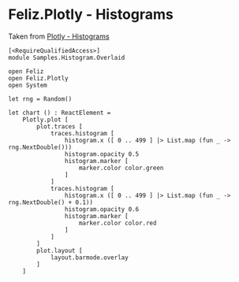 # Feliz.Plotly - Histograms

Taken from [Plotly - Histograms](https://plot.ly/javascript/histograms/)

```fsharp:plotly-chart-histogram-overlaid
[<RequireQualifiedAccess>]
module Samples.Histogram.Overlaid

open Feliz
open Feliz.Plotly
open System

let rng = Random()

let chart () : ReactElement =
    Plotly.plot [
        plot.traces [
            traces.histogram [
                histogram.x ([ 0 .. 499 ] |> List.map (fun _ -> rng.NextDouble()))
                histogram.opacity 0.5
                histogram.marker [
                    marker.color color.green
                ]
            ]
            traces.histogram [
                histogram.x ([ 0 .. 499 ] |> List.map (fun _ -> rng.NextDouble() + 0.1))
                histogram.opacity 0.6
                histogram.marker [
                    marker.color color.red
                ]
            ]
        ]
        plot.layout [
            layout.barmode.overlay
        ]
    ]

```
